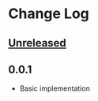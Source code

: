 # Change Log

## [Unreleased](https://github.com/koki-sato/tinet-rb/compare/v0.0.1...HEAD)

## 0.0.1

- Basic implementation
